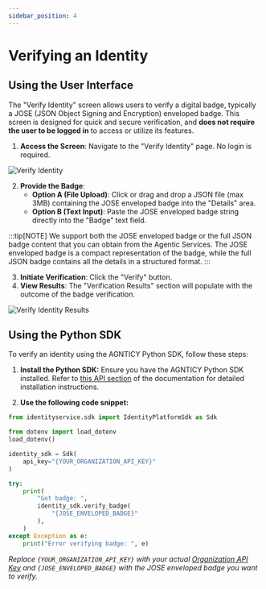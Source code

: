 ```yaml
---
sidebar_position: 4
---
```


# Verifying an Identity

## Using the User Interface

The "Verify Identity" screen allows users to verify a digital badge, typically a JOSE (JSON Object Signing and Encryption) enveloped badge. This screen is designed for quick and secure verification, and **does not require the user to be logged in** to access or utilize its features.

1.  **Access the Screen**: Navigate to the "Verify Identity" page. No login is required.

![Verify Identity](/img/verify-identity.png)

2.  **Provide the Badge**:
    - **Option A (File Upload)**: Click or drag and drop a JSON file (max 3MB) containing the JOSE enveloped badge into the "Details" area.
    - **Option B (Text Input)**: Paste the JOSE enveloped badge string directly into the "Badge" text field.

:::tip[NOTE]
We support both the JOSE enveloped badge or the full JSON badge content that you can obtain from the Agentic Services. The JOSE enveloped badge is a compact representation of the badge, while the full JSON badge contains all the details in a structured format.
:::

3.  **Initiate Verification**: Click the "Verify" button.
4.  **View Results**: The "Verification Results" section will populate with the outcome of the badge verification.

![Verify Identity Results](/img/verify-identity-done.png)

## Using the Python SDK

To verify an identity using the AGNTICY Python SDK, follow these steps:

1. **Install the Python SDK:** Ensure you have the AGNTICY Python SDK installed. Refer to [this API section](/docs/api#python-sdk) of the documentation for detailed installation instructions.

2. **Use the following code snippet:**

```Python
from identityservice.sdk import IdentityPlatformSdk as Sdk

from dotenv import load_dotenv
load_dotenv()

identity_sdk = Sdk(
    api_key="{YOUR_ORGANIZATION_API_KEY}"
)

try:
    print(
        "Got badge: ",
        identity_sdk.verify_badge(
            "{JOSE_ENVELOPED_BADGE}"
        ),
    )
except Exception as e:
    print("Error verifying badge: ", e)

```

_Replace `{YOUR_ORGANIZATION_API_KEY}` with your actual [Organization API Key](/docs/api#organization-api-key) and `{JOSE_ENVELOPED_BADGE}` with the JOSE enveloped badge you want to verify._
